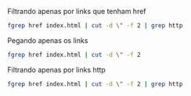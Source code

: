 
Filtrando apenas por links que tenham href
```sh
fgrep href index.html | cut -d \" -f 2 | grep http
```

Pegando apenas os links
```sh
fgrep href index.html | cut -d \" -f 2
```

Filtrando apenas por links http
```sh
fgrep href index.html | cut -d \" -f 2 | grep http
```
